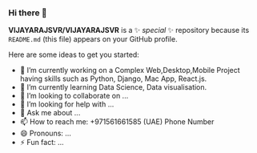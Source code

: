 ### Hi there 👋


**VIJAYARAJSVR/VIJAYARAJSVR** is a ✨ _special_ ✨ repository because its `README.md` (this file) appears on your GitHub profile.

Here are some ideas to get you started:

- 🔭 I’m currently working on a Complex Web,Desktop,Mobile Project having skills such as Python, Django, Mac App, React.js. 
- 🌱 I’m currently learning Data Science, Data visualisation.
- 👯 I’m looking to collaborate on ...
- 🤔 I’m looking for help with ...
- 💬 Ask me about ...
- 📫 How to reach me: +971561661585 (UAE) Phone Number
- 😄 Pronouns: ...
- ⚡ Fun fact: ...

